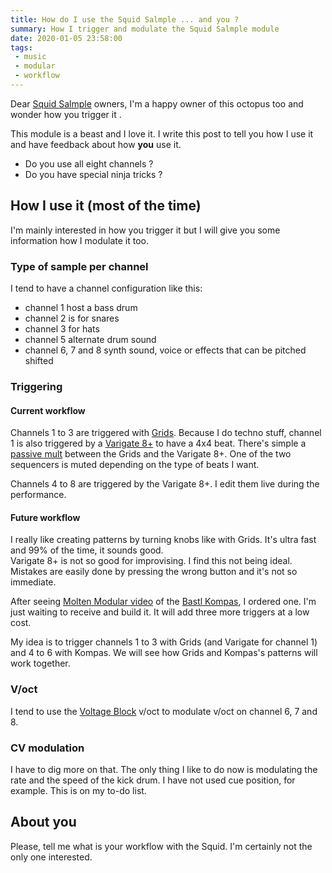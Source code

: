 ```yaml
---
title: How do I use the Squid Salmple ... and you ?
summary: How I trigger and modulate the Squid Salmple module
date: 2020-01-05 23:58:00
tags:
 - music
 - modular
 - workflow
---
```


Dear [Squid Salmple](https://busycircuits.com/alm022/) owners, I'm a happy owner of this octopus too and wonder how you trigger it .

This module is a beast and I love it. I write this post to tell you how I use it and have feedback about how **you** use it.
- Do you use all eight channels ? 
- Do you have special ninja tricks ?

## How I use it (most of the time)

I'm mainly interested in how you trigger it but I will give you some information how I modulate it too.

### Type of sample per channel

I tend to have a channel configuration like this:
- channel 1 host a bass drum 
- channel 2 is for snares
- channel 3 for hats
- channel 5 alternate drum sound
- channel 6, 7 and 8 synth sound, voice or effects that can be pitched shifted 

### Triggering

#### Current workflow

Channels 1 to 3 are triggered with [Grids](https://mutable-instruments.net/modules/grids/).
Because I do techno stuff, channel 1 is also triggered by a [Varigate 8+](https://malekkoheavyindustry.com/product/varigate-8/) to have a 4x4 beat. There's simple a [passive mult](https://4mscompany.com/p.php?p=962&c=11) between the Grids and the Varigate 8+. One of the two sequencers is muted depending on the type of beats I want.

Channels 4 to 8 are triggered by the Varigate 8+. I edit them live during the performance.

#### Future workflow

I really like creating patterns by turning knobs like with Grids. It's ultra fast and 99% of the time, it sounds good.\
Varigate 8+ is not so good for improvising. I find this not being ideal. Mistakes are easily done by pressing the wrong button and it's not so immediate. 

After seeing [Molten Modular video](https://www.youtube.com/watch?v=qk3uTIG0Fw8) of the [Bastl Kompas](https://bastl-instruments.com/eurorack/modules/kompas), I ordered one. I'm just waiting to receive and build it. It will add three more triggers at a low cost.

My idea is to trigger channels 1 to 3 with Grids (and Varigate for channel 1) and 4 to 6 with Kompas.
We will see how Grids and Kompas's patterns will work together.

### V/oct

I tend to use the [Voltage Block](https://malekkoheavyindustry.com/product/voltage-block/) v/oct to modulate v/oct on channel 6, 7 and 8.

### CV modulation

I have to dig more on that. The only thing I like to do now is modulating the rate and the speed of the kick drum.
I have not used cue position, for example. This is on my to-do list.

## About you

Please, tell me what is your workflow with the Squid. I'm certainly not the only one interested.
